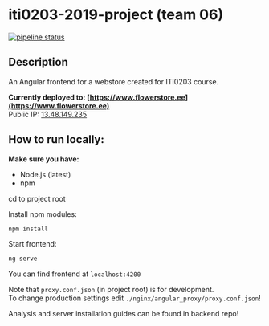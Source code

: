 # iti0203-2019-project (team 06)

[![pipeline status](https://gitlab.cs.ttu.ee/tajoot/iti0203-2019-project-front/badges/master/pipeline.svg)](https://gitlab.cs.ttu.ee/tajoot/iti0203-2019-project-front/commits/master)

## Description

An Angular frontend for a webstore created for ITI0203 course.

**Currently deployed to: [https://www.flowerstore.ee](https://www.flowerstore.ee)**  
Public IP: [13.48.149.235](http://13.48.149.235) 

## How to run locally:

__Make sure you have:__
* Node.js (latest)
* npm

cd to project root  

Install npm modules:
```bash
npm install
```

Start frontend:

```bash
ng serve
```
You can find frontend at `localhost:4200`

Note that `proxy.conf.json` (in project root) is for development.  
To change production settings edit `./nginx/angular_proxy/proxy.conf.json`!

Analysis and server installation guides can be found in backend repo!
